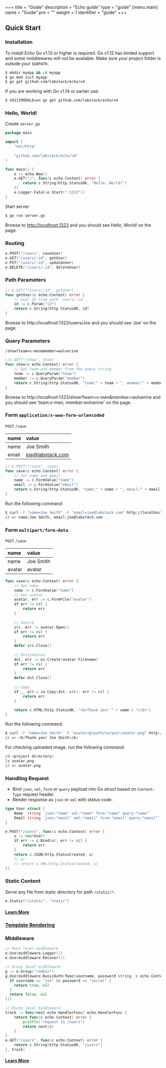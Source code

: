 +++
title = "Guide"
description = "Echo guide"
type = "guide"
[menu.main]
  name = "Guide"
  pre = "<i class='fas fa-book'></i>"
  weight = 1
  identifier = "guide"
+++

## Quick Start

### Installation

To install Echo Go v1.13 or higher is required. Go v1.12 has limited support and some middlewares will not be available.
Make sure your project folder is outside your `$GOPATH`.

```sh
$ mkdir myapp && cd myapp
$ go mod init myapp
$ go get github.com/labstack/echo/v4
```

If you are working with Go v1.14 or earlier use:

```sh
$ GO111MODULE=on go get github.com/labstack/echo/v4
```


### Hello, World!

Create `server.go`

```go
package main

import (
	"net/http"
	
	"github.com/labstack/echo/v4"
)

func main() {
	e := echo.New()
	e.GET("/", func(c echo.Context) error {
		return c.String(http.StatusOK, "Hello, World!")
	})
	e.Logger.Fatal(e.Start(":1323"))
}
```

Start server

```sh
$ go run server.go
```

Browse to [http://localhost:1323](http://localhost:1323) and you should see
Hello, World! on the page.

### Routing

```go
e.POST("/users", saveUser)
e.GET("/users/:id", getUser)
e.PUT("/users/:id", updateUser)
e.DELETE("/users/:id", deleteUser)
```

### Path Parameters

```go
// e.GET("/users/:id", getUser)
func getUser(c echo.Context) error {
  	// User ID from path `users/:id`
  	id := c.Param("id")
	return c.String(http.StatusOK, id)
}
```

Browse to http://localhost:1323/users/Joe and you should see 'Joe' on the page.

### Query Parameters

`/show?team=x-men&member=wolverine`

```go
//e.GET("/show", show)
func show(c echo.Context) error {
	// Get team and member from the query string
	team := c.QueryParam("team")
	member := c.QueryParam("member")
	return c.String(http.StatusOK, "team:" + team + ", member:" + member)
}
```

Browse to http://localhost:1323/show?team=x-men&member=wolverine and you should see 'team:x-men, member:wolverine' on the page.

### Form `application/x-www-form-urlencoded`

`POST` `/save`

name | value
:--- | :---
name | Joe Smith
email | joe@labstack.com


```go
// e.POST("/save", save)
func save(c echo.Context) error {
	// Get name and email
	name := c.FormValue("name")
	email := c.FormValue("email")
	return c.String(http.StatusOK, "name:" + name + ", email:" + email)
}
```

Run the following command:

```sh
$ curl -F "name=Joe Smith" -F "email=joe@labstack.com" http://localhost:1323/save
// => name:Joe Smith, email:joe@labstack.com
```

### Form `multipart/form-data`

`POST` `/save`

name | value
:--- | :---
name | Joe Smith
avatar | avatar

```go
func save(c echo.Context) error {
	// Get name
	name := c.FormValue("name")
	// Get avatar
  	avatar, err := c.FormFile("avatar")
  	if err != nil {
 		return err
 	}
 
 	// Source
 	src, err := avatar.Open()
 	if err != nil {
 		return err
 	}
 	defer src.Close()
 
 	// Destination
 	dst, err := os.Create(avatar.Filename)
 	if err != nil {
 		return err
 	}
 	defer dst.Close()
 
 	// Copy
 	if _, err = io.Copy(dst, src); err != nil {
  		return err
  	}

	return c.HTML(http.StatusOK, "<b>Thank you! " + name + "</b>")
}
```

Run the following command.
```sh
$ curl -F "name=Joe Smith" -F "avatar=@/path/to/your/avatar.png" http://localhost:1323/save
// => <b>Thank you! Joe Smith</b>
```
 
For checking uploaded image, run the following command.

```sh
cd <project directory>
ls avatar.png
// => avatar.png
```

### Handling Request

- Bind `json`, `xml`, `form` or `query` payload into Go struct based on `Content-Type`
request header.
- Render response as `json` or `xml` with status code.

```go
type User struct {
	Name  string `json:"name" xml:"name" form:"name" query:"name"`
	Email string `json:"email" xml:"email" form:"email" query:"email"`
}

e.POST("/users", func(c echo.Context) error {
	u := new(User)
	if err := c.Bind(u); err != nil {
		return err
	}
	return c.JSON(http.StatusCreated, u)
	// or
	// return c.XML(http.StatusCreated, u)
})
```

### Static Content

Serve any file from static directory for path `/static/*`.

```go
e.Static("/static", "static")
```

#### [Learn More](/guide/static-files)

### [Template Rendering](/guide/templates)

### Middleware

```go
// Root level middleware
e.Use(middleware.Logger())
e.Use(middleware.Recover())

// Group level middleware
g := e.Group("/admin")
g.Use(middleware.BasicAuth(func(username, password string, c echo.Context) (bool, error) {
  if username == "joe" && password == "secret" {
    return true, nil
  }
  return false, nil
}))

// Route level middleware
track := func(next echo.HandlerFunc) echo.HandlerFunc {
	return func(c echo.Context) error {
		println("request to /users")
		return next(c)
	}
}
e.GET("/users", func(c echo.Context) error {
	return c.String(http.StatusOK, "/users")
}, track)
```

#### [Learn More](/middleware)
